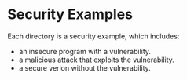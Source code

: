 # Security Examples

Each directory is a security example, which includes:

- an insecure program with a vulnerability.
- a malicious attack that exploits the vulnerability.
- a secure verion without the vulnerability.